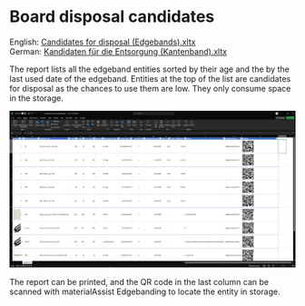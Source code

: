 ﻿# Board disposal candidates

English: [Candidates for disposal (Edgebands).xltx](Candidates%20for%20disposal%20(Edgebands).xltx)<br>
German: [Kandidaten für die Entsorgung (Kantenband).xltx](Kandidaten%20für%20die%20Entsorgung%20(Kantenband).xltx)<br>

The report lists all the edgeband entities sorted by their age and the by the last used date of the edgeband. Entities at the top of the list are candidates for disposal as the chances to use them are low. They only consume space in the storage.

![alt text](Candidates%20for%20disposal%20(Edgebands).png)

The report can be printed, and the QR code in the last column can be scanned with materialAssist Edgebanding to locate the entity in storage.
